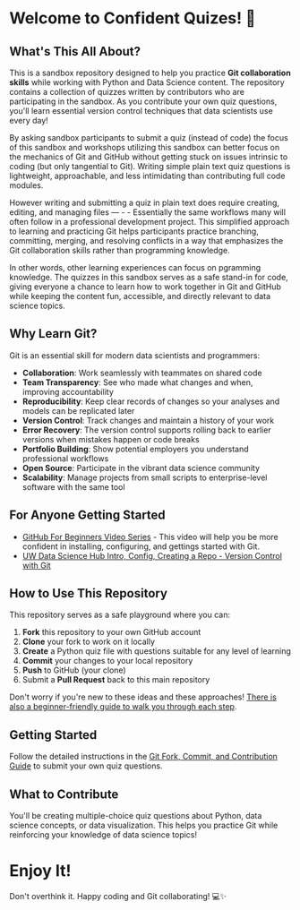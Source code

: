# Welcome to Confident Quizes! 🚀

## What's This All About?

This is a sandbox repository designed to help you practice **Git collaboration skills** while working with Python and Data Science content. The repository contains a collection of quizzes written by contributors who are participating in the sandbox. As you contribute your own quiz questions, you'll learn essential version control techniques that data scientists use every day!

By asking sandbox participants to submit a quiz (instead of code) the focus of this sandbox and workshops utilizing this sandbox can better focus on the mechanics of Git and GitHub without getting stuck on issues intrinsic to coding (but only tangential to Git). Writing simple plain text quiz questions is lightweight, approachable, and less intimidating than contributing full code modules. 

However writing and submitting a quiz in plain text does require creating, editing, and managing files — - - Essentially the same workflows many will often follow in a professional development project. This simplified approach to learning and practicing Git helps participants practice branching, committing, merging, and resolving conflicts in a way that emphasizes the Git collaboration skills rather than programming knowledge. 

In other words, other learning experiences can focus on pgramming knowledge. The quizzes in this sandbox serves as a safe stand-in for code, giving everyone a chance to learn how to work together in Git and GitHub while keeping the content fun, accessible, and directly relevant to data science topics.

## Why Learn Git?

Git is an essential skill for modern data scientists and programmers:
- **Collaboration**: Work seamlessly with teammates on shared code
- **Team Transparency**: See who made what changes and when, improving accountability
- **Reproducibility**: Keep clear records of changes so your analyses and models can be replicated later
- **Version Control**: Track changes and maintain a history of your work
- **Error Recovery**: The version control supports rolling back to earlier versions when mistakes happen or code breaks
- **Portfolio Building**: Show potential employers you understand professional workflows
- **Open Source**: Participate in the vibrant data science community
- **Scalability**: Manage projects from small scripts to enterprise-level software with the same tool

## For Anyone Getting Started

- [GitHub For Beginners Video Series](https://www.youtube.com/watch?v=r8jQ9hVA2qs&list=PL0lo9MOBetEFcp4SCWinBdpml9B2U25-f) - This video will help you be more confident in installing, configuring, and gettings started with Git.
- [UW Data Science Hub Intro, Config, Creating a Repo - Version Control with Git](https://youtu.be/4UhGzmijRtM?si=A2jdEkpoSJ5MWK6O)

## How to Use This Repository

This repository serves as a safe playground where you can:
1. **Fork** this repository to your own GitHub account
2. **Clone** your fork to work on it locally
3. **Create** a Python quiz file with questions suitable for any level of learning
4. **Commit** your changes to your local repository
5. **Push** to GitHub (your clone)
6. Submit a **Pull Request** back to this main repository

Don't worry if you're new to these ideas and these approaches! [There is also a beginner-friendly guide to walk you through each step](./Git_Fork_Commit_Contrib_Guide.md).

## Getting Started

Follow the detailed instructions in the [Git Fork, Commit, and Contribution Guide](./Git_Fork_Commit_Contrib_Guide.md) to submit your own quiz questions.

## What to Contribute

You'll be creating multiple-choice quiz questions about Python, data science concepts, or data visualization. This helps you practice Git while reinforcing your knowledge of data science topics!

# Enjoy It!

Don't overthink it. Happy coding and Git collaborating! 💻✨
